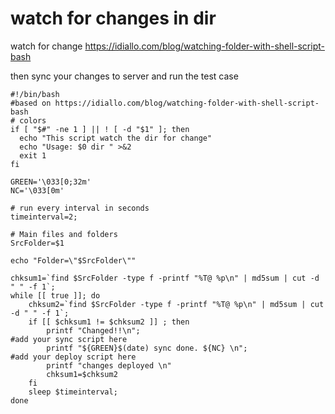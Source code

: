 # watch for changes in dir
watch for change https://idiallo.com/blog/watching-folder-with-shell-script-bash

then sync your changes to server and run the test case 
```
#!/bin/bash
#based on https://idiallo.com/blog/watching-folder-with-shell-script-bash
# colors 
if [ "$#" -ne 1 ] || ! [ -d "$1" ]; then
  echo "This script watch the dir for change"
  echo "Usage: $0 dir " >&2
  exit 1
fi

GREEN='\033[0;32m'
NC='\033[0m'

# run every interval in seconds
timeinterval=2;

# Main files and folders
SrcFolder=$1

echo "Folder=\"$SrcFolder\""

chksum1=`find $SrcFolder -type f -printf "%T@ %p\n" | md5sum | cut -d " " -f 1`;
while [[ true ]]; do
    chksum2=`find $SrcFolder -type f -printf "%T@ %p\n" | md5sum | cut -d " " -f 1`;
    if [[ $chksum1 != $chksum2 ]] ; then 
        printf "Changed!!\n";
#add your sync script here
        printf "${GREEN}$(date) sync done. ${NC} \n";
#add your deploy script here
        printf "changes deployed \n"
        chksum1=$chksum2
    fi
    sleep $timeinterval;
done
```
